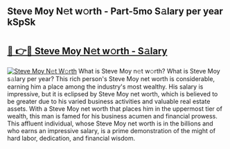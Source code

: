## Steve Moy N𝚎t w𝚘rth - Part-5mo S𝚊lary per year kSpSk

# <h2><a href="http://gc58ewd.nevu.top/?p=Steve+Moy">🔗 👉🔴 Steve Moy N𝚎t w𝚘rth - S𝚊lary</a></h2>

[![Steve Moy N𝚎t W𝚘rth](https://i.imgur.com/Oavwk0R.jpeg)](http://gc58ewd.nevu.top/?p=Steve+Moy)
What is Steve Moy n𝚎t w𝚘rth? What is Steve Moy s𝚊lary per year?
This rich person's Steve Moy net worth is considerable, earning him a place among the industry's most wealthy. His salary is impressive, but it is eclipsed by Steve Moy net worth, which is believed to be greater due to his varied business activities and valuable real estate assets. With a Steve Moy net worth that places him in the uppermost tier of wealth, this man is famed for his business acumen and financial prowess. This affluent individual, whose Steve Moy net worth is in the billions and who earns an impressive salary, is a prime demonstration of the might of hard labor, dedication, and financial wisdom.
